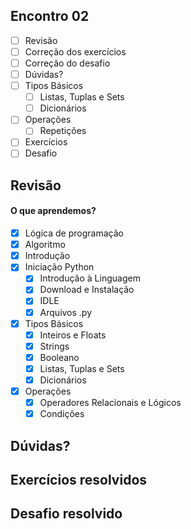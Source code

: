 ## Encontro 02
- [ ] Revisão
- [ ] Correção dos exercícios
- [ ] Correção do desafio
- [ ] Dúvidas?
- [ ] Tipos Básicos
	- [ ] Listas, Tuplas e Sets
	- [ ] Dicionários
- [ ] Operações
	- [ ] Repetições
- [ ] Exercícios
- [ ] Desafio

## Revisão

#### O que aprendemos?
- [X] Lógica de programação
- [X] Algoritmo
- [X] Introdução
- [X] Iniciação Python
	- [X] Introdução à Linguagem
	- [X] Download e Instalação
	- [X] IDLE
	- [X] Arquivos .py
- [X] Tipos Básicos
	- [X] Inteiros e Floats
	- [X] Strings
	- [X] Booleano
	- [X] Listas, Tuplas e Sets
	- [X] Dicionários
- [X] Operações
	- [X] Operadores Relacionais e Lógicos
	- [X] Condições

## Dúvidas?


## Exercícios resolvidos


## Desafio resolvido
